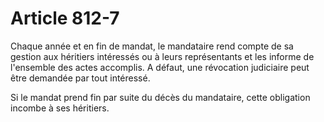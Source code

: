 # Article 812-7

Chaque année et en fin de mandat, le mandataire rend compte de sa gestion aux héritiers intéressés ou à leurs représentants et les informe de l'ensemble des actes accomplis. A défaut, une révocation judiciaire peut être demandée par tout intéressé.

Si le mandat prend fin par suite du décès du mandataire, cette obligation incombe à ses héritiers.
